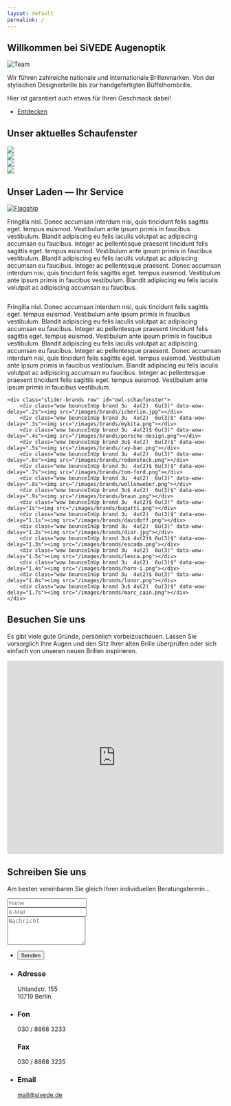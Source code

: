 ```yaml
---
layout: default
permalink: /
---
```



<section id="one">
	<h1>Willkommen bei SiVEDE Augenoptik</h1>
	<span class="image right"><img src="images/site/Team.jpg" alt="Team" class="image fit" /></span>

<p>Wir führen zahlreiche nationale und internationale Brillenmarken. Von der stylischen Designerbrille bis zur handgefertigten Büffelhornbrille.</p>
	<p>Hier ist garantiert auch etwas für Ihren Geschmack dabei!</p>
	<ul class="actions">
		<li><a href="#schaufenster" class="button icon fa-long-arrow-down">Entdecken</a></li>
	</ul>

</section>

	
<section id="schaufenster" class="wow bounceInUp">
	<h2>Unser aktuelles Schaufenster</h2>
	<div class="owl-carousel" id="owl-schaufenster">
		<div class="image fit"><img src="/images/fulls/US_2_SIVEDE_Details-17.jpg"></div>
		<div class="image fit"><img src="/images/fulls/US_2_SIVEDE_Details-20.jpg"></div>
		<div class="image fit"><img src="/images/fulls/US_2_SIVEDE_Details-5.jpg"></div>
		<div class="image fit"><img src="/images/fulls/US_2_SIVEDE_Details-9.jpg"></div>
	</div>

</section>


<section id="service" class="wow bounceInUp">
	<h2>Unser Laden &mdash; Ihr Service</h2>

<a href="/images/site/US_2_SIVEDE_Details-30.jpg" class="image left thumb wow bounceInright"><img src="/images/site/US_2_SIVEDE_Details-30.jpg" alt="Flagship" title="Unser Geschäft"/></a>
<div style="display: none">
<a href="/images/site/US_2_SIVEDE_Details-26.jpg" class="image left thumb"><img src="/images/site/US_2_SIVEDE_Details-30.jpg" alt="Flagship" title="Unser Geschäft - vorne"/></a>
<a href="/images/site/US_2_SIVEDE_Details-27.jpg" class="image left thumb"><img src="/images/site/US_2_SIVEDE_Details-30.jpg" alt="Flagship" title="Unser Geschäft - Testeintrag"/></a>
</div>
<p>Fringilla nisl. Donec accumsan interdum nisi, quis tincidunt felis sagittis eget. tempus euismod. Vestibulum ante ipsum primis in faucibus vestibulum. Blandit adipiscing eu felis iaculis volutpat ac adipiscing accumsan eu faucibus. Integer ac pellentesque praesent tincidunt felis sagittis eget. tempus euismod. Vestibulum ante ipsum primis in faucibus vestibulum. Blandit adipiscing eu felis iaculis volutpat ac adipiscing accumsan eu faucibus. Integer ac pellentesque praesent. Donec accumsan interdum nisi, quis tincidunt felis sagittis eget. tempus euismod. Vestibulum ante ipsum primis in faucibus vestibulum. Blandit adipiscing eu felis iaculis volutpat ac adipiscing accumsan eu faucibus.</p>

<a href="/images/site/US_3_Sivede_Technik-4.jpg" class="image right thumb wow bounceInRight"><img src="/images/site/US_3_Sivede_Technik-4.jpg" alt="" title="Der Impressionist: Messen auf höchstem Niveau"/></a>
<div style="display: none">
<a href="/images/site/US_3_Sivede_Technik-3.jpg" class="image right thumb"><img src="/images/site/US_3_Sivede_Technik-4.jpg" alt="" title="Der Impressionist: Pixelgenau!"/></a>
<a href="/images/site/US_3_Sivede_Technik-5.jpg" class="image right thumb"><img src="/images/site/US_3_Sivede_Technik-4.jpg" alt="" title="El Classico"/></a>
</div>
<p>Fringilla nisl. Donec accumsan interdum nisi, quis tincidunt felis sagittis eget. tempus euismod. Vestibulum ante ipsum primis in faucibus vestibulum. Blandit adipiscing eu felis iaculis volutpat ac adipiscing accumsan eu faucibus. Integer ac pellentesque praesent tincidunt felis sagittis eget. tempus euismod. Vestibulum ante ipsum primis in faucibus vestibulum. Blandit adipiscing eu felis iaculis volutpat ac adipiscing accumsan eu faucibus. Integer ac pellentesque praesent. Donec accumsan interdum nisi, quis tincidunt felis sagittis eget. tempus euismod. Vestibulum ante ipsum primis in faucibus vestibulum. Blandit adipiscing eu felis iaculis volutpat ac adipiscing accumsan eu faucibus. Integer ac pellentesque praesent tincidunt felis sagittis eget. tempus euismod. Vestibulum ante ipsum primis in faucibus vestibulum.</p>

	<div class="slider-brands row" id="owl-schaufenster">
		<div class="wow bounceInUp brand 3u  4u(2)  6u(3)" data-wow-delay=".2s"><img src="/images/brands/icberlin.jpg"></div>
		<div class="wow bounceInUp brand 3u  4u(2)  6u(3)$" data-wow-delay=".3s"><img src="/images/brands/mykita.png"></div>
		<div class="wow bounceInUp brand 3u  4u(2)$ 6u(3)" data-wow-delay=".4s"><img src="/images/brands/porsche-design.png"></div>
		<div class="wow bounceInUp brand 3u$ 4u(2)  6u(3)$" data-wow-delay=".5s"><img src="/images/brands/ray-ban.png"></div>
		<div class="wow bounceInUp brand 3u  4u(2)  6u(3)" data-wow-delay=".6s"><img src="/images/brands/rodenstock.png"></div>
		<div class="wow bounceInUp brand 3u  4u(2)$ 6u(3)$" data-wow-delay=".7s"><img src="/images/brands/tom-ford.png"></div>
		<div class="wow bounceInUp brand 3u  4u(2)  6u(3)" data-wow-delay=".8s"><img src="/images/brands/wollenweber.png"></div>
		<div class="wow bounceInUp brand 3u$ 4u(2)  6u(3)$" data-wow-delay=".9s"><img src="/images/brands/braun.png"></div>
		<div class="wow bounceInUp brand 3u  4u(2)$ 6u(3)" data-wow-delay="1s"><img src="/images/brands/bugatti.png"></div>
		<div class="wow bounceInUp brand 3u  4u(2)  6u(3)$" data-wow-delay="1.1s"><img src="/images/brands/davidoff.png"></div>
		<div class="wow bounceInUp brand 3u  4u(2)  6u(3)" data-wow-delay="1.2s"><img src="/images/brands/dior.jpg"></div>
		<div class="wow bounceInUp brand 3u$ 4u(2)$ 6u(3)$" data-wow-delay="1.3s"><img src="/images/brands/escada.png"></div>
		<div class="wow bounceInUp brand 3u  4u(2)  6u(3)" data-wow-delay="1.5s"><img src="/images/brands/lesca.png"></div>
		<div class="wow bounceInUp brand 3u  4u(2)  6u(3)$" data-wow-delay="1.4s"><img src="/images/brands/horn-i.png"></div>
		<div class="wow bounceInUp brand 3u  4u(2)$ 6u(3)" data-wow-delay="1.6s"><img src="/images/brands/lunor.png"></div>
		<div class="wow bounceInUp brand 3u$ 4u(2)  6u(3)$" data-wow-delay="1.7s"><img src="/images/brands/marc_cain.png"></div>
	</div>
</section>



<section id="maps" class="wow bounceInUp">
 <div>
	<h2>Besuchen Sie uns</h2>
		<p>Es gibt viele gute Gründe, persönlich vorbeizuschauen. Lassen Sie vorsorglich Ihre Augen und den Sitz Ihrer alten Brille überprüfen oder sich einfach von unseren neuen Brillen inspirieren.</p>
    <div class="12u$">
			<iframe src="https://www.google.com/maps/embed?pb=!1m18!1m12!1m3!1d9715.76829556531!2d13.324670915344218!3d52.49828813664044!2m3!1f0!2f0!3f0!3m2!1i1024!2i768!4f13.1!3m3!1m2!1s0x47a850fa0ec4ceed%3A0x5a48949ecf5364c3!2sSivede+Augenoptik!5e0!3m2!1sde!2sde!4v1418805179638" width="600" height="450" frameborder="0" style="border:0;width:100% !important;min-height:450px;height:auto !important;border-radius:0.35em;"></iframe>
		</div>  
	 </div>
</section>		



<section id="contact" class="wow bounceInUp">
	<h2>Schreiben Sie uns</h2>
	<p>Am besten vereinbaren Sie gleich Ihren individuellen Beratungstermin... </p>
	<div class="row">
		<div class="8u 12u$(2)">
			<form method="post" action="#">
				<div class="row uniform 50%">
					<div class="6u 12u$(3)"><input type="text" name="name" id="name" placeholder="Name" /></div>
					<div class="6u$ 12u$(3)"><input type="email" name="email" id="email" placeholder="E-Mail" /></div>
					<div class="12u$"><textarea name="message" id="message" placeholder="Nachricht" rows="4"></textarea></div>
				</div>
			</form>
			<ul class="actions">
				<li><input type="submit" value="Senden" /></li>
			</ul>
		</div>
		<div id="address" class="4u$ 12u$(2)">
			<ul class="labeled-icons">
				<li>
					<h3 class="icon fa-home"><span class="label">Adresse</span></h3>
					Uhlandstr. 155<br />
					10719 Berlin
				</li>
				<li>
					<h3 class="icon fa-mobile"><span class="label">Fon</span></h3>
					030 / 8868 3233
					<br />
					<h3 class="icon fa-fax "><span class="label">Fax</span></h3>
					030 / 8868 3235
				</li>
				<li>
					<h3 class="icon fa-envelope-o"><span class="label">Email</span></h3>
					<a href="mailto:mail@sivede.de">mail@sivede.de</a>
				</li>
			</ul>
		</div>
	</div>
</section>